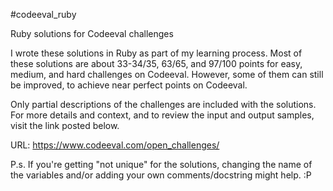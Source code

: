 #codeeval_ruby

Ruby solutions for Codeeval challenges

  I wrote these solutions in Ruby as part of my learning process. 
Most of these solutions are about 33-34/35, 63/65, and 97/100 points for 
easy, medium, and hard challenges on Codeeval. However, some of them can 
still be improved, to achieve near perfect points on Codeeval.

  Only partial descriptions of the challenges are included with the solutions.
For more details and context, and to review the input and output samples, visit
the link posted below.

URL: https://www.codeeval.com/open_challenges/

P.s. If you're getting "not unique" for the solutions, changing the name of the 
variables and/or adding your own comments/docstring might help. :P
